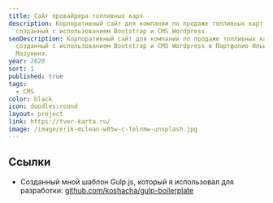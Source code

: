 ```yaml
---
title: Сайт провайдера топливных карт
description: Корпоративный сайт для компании по продаже топливных карт,
  созданный с использованием Bootstrap и CMS Wordpress.
seoDescription: Корпоративный сайт для компании по продаже топливных карт,
  созданный с использованием Bootstrap и CMS Wordpress в Портфолио Ильи
  Мазунина.
year: 2020
sort: 1
published: true
tags:
  - CMS
color: black
icon: doodles:round
layout: project
link: https://tver-karta.ru/
image: /image/erik-mclean-w85w-c-felnmw-unsplash.jpg
---
```


## Ссылки

- Созданный мной шаблон Gulp.js, который я использовал для разработки: [github.com/koshacha/gulp-boilerplate](https://github.com/koshacha/gulp-boilerplate)
